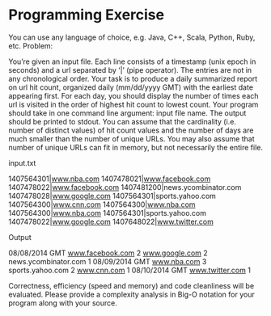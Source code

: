 # Programming Exercise

You can use any language of choice, e.g. Java, C++, Scala, Python, Ruby, etc. 
Problem:

You’re given an input file. Each line consists of a timestamp (unix epoch in seconds) and a url separated by ‘|’ (pipe operator). The entries are not in any chronological order. Your task is to produce a daily summarized report on url hit count, organized daily (mm/dd/yyyy GMT) with the earliest date appearing first. For each day, you should display the number of times each url is visited in the order of highest hit count to lowest count. Your program should take in one command line argument: input file name. The output should be printed to stdout. You can assume that the cardinality (i.e. number of distinct values) of hit count values and the number of days are much smaller than the number of unique URLs. You may also assume that number of unique URLs can fit in memory, but not necessarily the entire file.

input.txt

1407564301|www.nba.com
1407478021|www.facebook.com
1407478022|www.facebook.com
1407481200|news.ycombinator.com
1407478028|www.google.com
1407564301|sports.yahoo.com
1407564300|www.cnn.com
1407564300|www.nba.com
1407564300|www.nba.com
1407564301|sports.yahoo.com
1407478022|www.google.com
1407648022|www.twitter.com


Output

08/08/2014 GMT
www.facebook.com 2
www.google.com 2
news.ycombinator.com 1
08/09/2014 GMT
www.nba.com 3
sports.yahoo.com 2
www.cnn.com 1
08/10/2014 GMT
www.twitter.com 1


Correctness, efficiency (speed and memory) and code cleanliness will be evaluated. Please provide a complexity analysis in Big-O notation for your program along with your source. 

